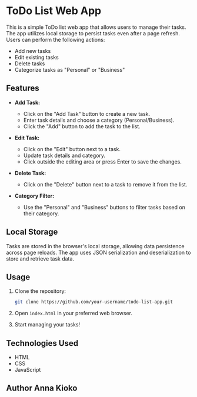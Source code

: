 # ToDo List Web App

This is a simple ToDo list web app that allows users to manage their tasks. The app utilizes local storage to persist tasks even after a page refresh. 
Users can perform the following actions:

- Add new tasks
- Edit existing tasks
- Delete tasks
- Categorize tasks as "Personal" or "Business"

## Features

- **Add Task:**
  - Click on the "Add Task" button to create a new task.
  - Enter task details and choose a category (Personal/Business).
  - Click the "Add" button to add the task to the list.

- **Edit Task:**
  - Click on the "Edit" button next to a task.
  - Update task details and category.
  - Click outside the editing area or press Enter to save the changes.

- **Delete Task:**
  - Click on the "Delete" button next to a task to remove it from the list.

- **Category Filter:**
  - Use the "Personal" and "Business" buttons to filter tasks based on their category.

## Local Storage

Tasks are stored in the browser's local storage, allowing data persistence across page reloads. 
The app uses JSON serialization and deserialization to store and retrieve task data.

## Usage

1. Clone the repository:

    ```bash
    git clone https://github.com/your-username/todo-list-app.git
    ```

2. Open `index.html` in your preferred web browser.

3. Start managing your tasks!

## Technologies Used

- HTML
- CSS
- JavaScript

## Author Anna Kioko
